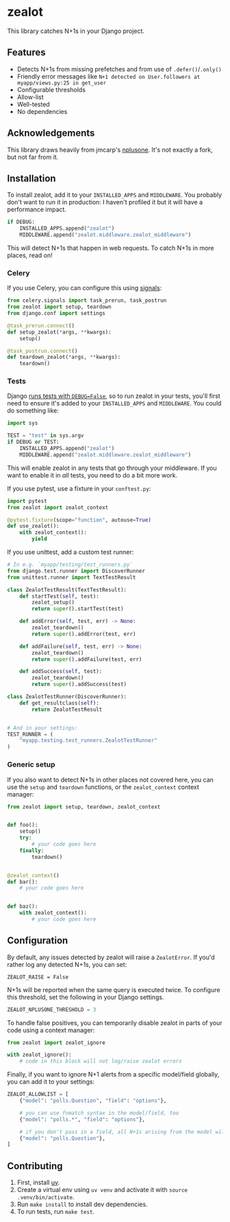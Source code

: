# zealot

This library catches N+1s in your Django project.

## Features

- Detects N+1s from missing prefetches and from use of `.defer()`/`.only()`
- Friendly error messages like `N+1 detected on User.followers at myapp/views.py:25 in get_user`
- Configurable thresholds
- Allow-list
- Well-tested
- No dependencies

## Acknowledgements

This library draws heavily from jmcarp's [nplusone](https://github.com/jmcarp/nplusone/).
It's not exactly a fork, but not far from it.

## Installation

To install zealot, add it to your `INSTALLED_APPS` and `MIDDLEWARE`. You probably
don't want to run it in production: I haven't profiled it but it will have a performance
impact.

```python
if DEBUG:
    INSTALLED_APPS.append("zealot")
    MIDDLEWARE.append("zealot.middleware.zealot_middleware")
```

This will detect N+1s that happen in web requests. To catch N+1s in more places,
read on!

### Celery

If you use Celery, you can configure this using [signals](https://docs.celeryq.dev/en/stable/userguide/signals.html):

```python
from celery.signals import task_prerun, task_postrun
from zealot import setup, teardown
from django.conf import settings

@task_prerun.connect()
def setup_zealot(*args, **kwargs):
    setup()

@task_postrun.connect()
def teardown_zealot(*args, **kwargs):
    teardown()
```

### Tests

Django [runs tests with `DEBUG=False`](https://docs.djangoproject.com/en/5.0/topics/testing/overview/#other-test-conditions),
so to run zealot in your tests, you'll first need to ensure it's added to your
`INSTALLED_APPS` and `MIDDLEWARE`. You could do something like:

```python
import sys

TEST = "test" in sys.argv
if DEBUG or TEST:
    INSTALLED_APPS.append("zealot")
    MIDDLEWARE.append("zealot.middleware.zealot_middleware")
```

This will enable zealot in any tests that go through your middleware. If you want to enable
it in *all* tests, you need to do a bit more work.

If you use pytest, use a fixture in your `conftest.py`:

```python
import pytest
from zealot import zealot_context

@pytest.fixture(scope="function", autouse=True)
def use_zealot():
    with zealot_context():
        yield
```

If you use unittest, add a custom test runner:

```python
# In e.g. `myapp/testing/test_runners.py`
from django.test.runner import DiscoverRunner
from unittest.runner import TextTestResult

class ZealotTestResult(TextTestResult):
    def startTest(self, test):
        zealot_setup()
        return super().startTest(test)

    def addError(self, test, err) -> None:
        zealot_teardown()
        return super().addError(test, err)

    def addFailure(self, test, err) -> None:
        zealot_teardown()
        return super().addFailure(test, err)

    def addSuccess(self, test):
        zealot_teardown()
        return super().addSuccess(test)

class ZealotTestRunner(DiscoverRunner):
    def get_resultclass(self):
        return ZealotTestResult


# And in your settings:
TEST_RUNNER = (
    "myapp.testing.test_runners.ZealotTestRunner"
)
```

### Generic setup

If you also want to detect N+1s in other places not covered here, you can use the `setup` and
`teardown` functions, or the `zealot_context` context manager:

```python
from zealot import setup, teardown, zealot_context


def foo():
    setup()
    try:
        # your code goes here
    finally:
        teardown()


@zealot_context()
def bar():
    # your code goes here


def baz():
    with zealot_context():
        # your code goes here
```

## Configuration

By default, any issues detected by zealot will raise a `ZealotError`. If you'd
rather log any detected N+1s, you can set:

```
ZEALOT_RAISE = False
```

N+1s will be reported when the same query is executed twice. To configure this
threshold, set the following in your Django settings.

```python
ZEALOT_NPLUSONE_THRESHOLD = 3
```

To handle false positives, you can temporarily disable zealot in parts of your code
using a context manager:

```python
from zealot import zealot_ignore

with zealot_ignore():
    # code in this block will not log/raise zealot errors
```

Finally, if you want to ignore N+1 alerts from a specific model/field globally, you can
add it to your settings:
```python
ZEALOT_ALLOWLIST = [
    {"model": "polls.Question", "field": "options"},

    # you can use fnmatch syntax in the model/field, too
    {"model": "polls.*", "field": "options"},

    # if you don't pass in a field, all N+1s arising from the model will be ignored
    {"model": "polls.Question"},
]
```

## Contributing

1. First, install [uv](https://github.com/astral-sh/uv).
2. Create a virtual env using `uv venv` and activate it with `source .venv/bin/activate`.
3. Run `make install` to install dev dependencies.
4. To run tests, run `make test`.

